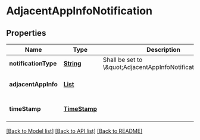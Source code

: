 # AdjacentAppInfoNotification
## Properties

Name | Type | Description | Notes
------------ | ------------- | ------------- | -------------
**notificationType** | [**String**](string.md) | Shall be set to \\\&quot;AdjacentAppInfoNotification\\\&quot;. | [default to null]
**adjacentAppInfo** | [**List**](AdjacentAppInfoNotification_adjacentAppInfo.md) |  | [optional] [default to null]
**timeStamp** | [**TimeStamp**](TimeStamp.md) |  | [optional] [default to null]

[[Back to Model list]](../README.md#documentation-for-models) [[Back to API list]](../README.md#documentation-for-api-endpoints) [[Back to README]](../README.md)

